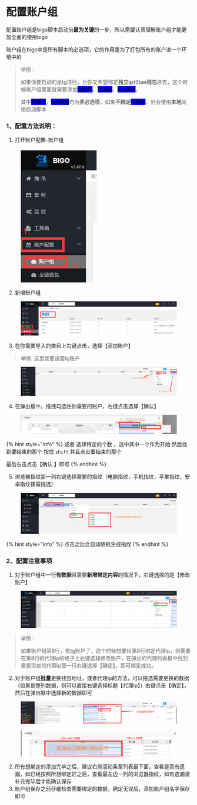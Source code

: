 # 配置账户组

配置账户组是bigo脚本启动前**最为关键**的一步，所以需要认真理解账户组才能更加全面的使用bigo

账户组在bigo中是所有脚本的必选项，它的作用是为了打包所有的账户进一个环境中的

> 举例：
>
> 如果你要启动的是tg项目，且你又希望绑定**独立ip**和**ton钱包**进去，这个时候账户组里面就需要添加<mark style="background-color:blue;">tg账户</mark>，<mark style="background-color:blue;">代理ip</mark>，<mark style="background-color:blue;">ton钱包</mark>，
>
> 其中<mark style="background-color:blue;">代理ip</mark>，<mark style="background-color:blue;">ton钱包</mark>均为**非必选项**，如果**不绑定**<mark style="background-color:blue;">代理ip</mark>，则会使用**本地**网络启动脚本



### 1、配置方法说明：

1. 打开账户配置-账户组

<figure><img src="../../.gitbook/assets/image (50).png" alt=""><figcaption></figcaption></figure>

2. 新增账户组

<figure><img src="../../.gitbook/assets/image (51).png" alt=""><figcaption></figcaption></figure>

3. 在你需要导入的类目上右键点击，选择【添加账户】

> 举例: 这里我要设置tg账户

<figure><img src="../../.gitbook/assets/image (53).png" alt=""><figcaption></figcaption></figure>

4. 在弹出框中，拖拽勾选住你需要的账户，右键点击选择【确认】

<div data-full-width="false"><figure><img src="../../.gitbook/assets/image (54).png" alt=""><figcaption></figcaption></figure></div>

{% hint style="info" %}
&#x20;或者 选择特定的个数 ，选中其中一个作为开始 然后找到要结束的那个 按住 `shift` 并且点击要结束的那个

最后右击点击【确认 】即可
{% endhint %}

5. 浏览器指纹那一列右键选择需要的指纹（电脑指纹，手机指纹，苹果指纹，安卓指纹按需挑选）

<figure><img src="../../.gitbook/assets/image (55).png" alt=""><figcaption></figcaption></figure>

{% hint style="info" %}
点击之后会自动随机生成指纹
{% endhint %}

### 2、配置注意事项

1. 对于账户组中一行**有数据**且需要**新增绑定内容**的情况下，右键选择的是【修改账户】

<figure><img src="../../.gitbook/assets/image (56).png" alt=""><figcaption></figcaption></figure>

> 举例：
>
> 如果账户组第8行，有tg账户了，这个时候想要给第8行绑定代理ip，则需要在第8行的代理ip的格子上右键选择修改账户，在弹出的代理列表框中找到需要添加的代理ip那一行右键选择【确定】，即可绑定成功。

2. 对于账户组**批量**更换钱包地址，或者代理ip的方法，可以拖选需要更换的数据（如果是整列数据，则可以直接右键选择标题【代理ip】）右键点击【确定】，然后在弹出框中选择新的数据即可

<figure><img src="../../.gitbook/assets/image (59).png" alt=""><figcaption></figcaption></figure>

<figure><img src="../../.gitbook/assets/image (60).png" alt=""><figcaption></figcaption></figure>

2. 所有想绑定的添加完毕之后，建议右侧滚动条至列表最下面，查看是否有遗漏，如已经按照所想绑定好之后，查看最左边一列的浏览器指纹，如有遗漏请补充完毕后才能确认保存
3. 账户组保存之前仔细检查需要绑定的数据，确定无误后，添加账户组名字保存即可

